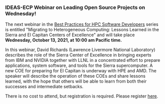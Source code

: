 ### IDEAS-ECP Webinar on Leading Open Source Projects on Wednesday! 

The next webinar in the 
[Best Practices for HPC Software Developers](http://ideas-productivity.org/events/hpc-best-practices-webinars/) 
series is entitled "Migrating to Heterogeneous Computing: Lessons Learned in the
Sierra and El Capitan Centers of Excellence"
and will take place **Wednesday, October 13, 2021, at 10:00 am 
Pacific time.**

In this webinar, David Richards (Lawrence Livermore National Laboratory)
describes the role of the Sierra Center of Excellence in bringing experts from 
IBM and NVIDIA together with LLNL in a concentrated effort to prepare 
applications, system software, and tools for the Sierra supercomputer. A new COE
for preparing for El Capitan is underway with HPE and AMD. The speaker will 
describe the operation of these COEs and share lessons learned, with the hope
that others will be able to learn from both their successes and intermediate
setbacks.

There is no cost to attend, but registration is required. Please register
[here](https://www.exascaleproject.org/event/sierra_and_elcapitan_coe/).
